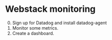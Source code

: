 # Webstack monitoring

0. Sign up for Datadog and install datadog-agent<br />
1. Monitor some metrics.<br />
2. Create a dashboard.